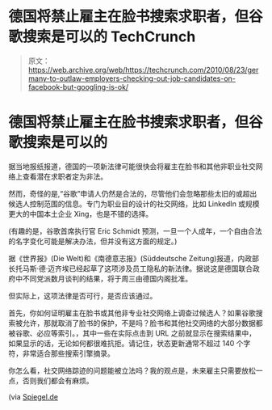 # 德国将禁止雇主在脸书搜索求职者，但谷歌搜索是可以的 TechCrunch

> 原文：<https://web.archive.org/web/https://techcrunch.com/2010/08/23/germany-to-outlaw-employers-checking-out-job-candidates-on-facebook-but-googling-is-ok/>

# 德国将禁止雇主在脸书搜索求职者，但谷歌搜索是可以的

据当地报纸报道，德国的一项新法律可能很快会将雇主在脸书和其他非职业社交网络上查看潜在求职者定为非法。

然而，奇怪的是,“谷歌”申请人仍然是合法的，尽管他们会忽略那些太旧的或超出候选人控制范围的信息。专门为职业目的设计的社交网络，比如 LinkedIn 或规模更大的中国本土企业 Xing，也是不错的选择。

(有趣的是，谷歌首席执行官 Eric Schmidt 预测，一旦一个人成年，一个自由合法的名字变化可能是解决办法，但并没有这方面的规定。)

据《世界报》(Die Welt)和《南德意志报》(Süddeutsche Zeitung)报道，内政部长托马斯·德·迈齐埃已经起草了这项涉及员工隐私的新法律。据说这是德国联合政府中不同党派数月谈判的结果，将于周三由德国内阁批准。

但实际上，这项法律是否可行，是否应该通过。

首先，你如何证明雇主在脸书或其他非专业社交网络上调查过候选人？如果谷歌搜索被允许，那就取消了脸书的保护，不是吗？脸书和其他社交网络的大部分数据都被谷歌、必应等索引。，其中一些在实际点击到 URL 之前就显示在搜索结果中，如果显示的话，无论如何都很难抗拒。请记住，状态更新通常不超过 140 个字符，非常适合那些搜索引擎摘录。

你怎么看，社交网络踪迹的问题能被立法吗？我的观点是，未来雇主只需要放松一点，否则我们都会有麻烦。

(via [Spiegel.de](https://web.archive.org/web/20230203180157/http://www.spiegel.de/international/germany/0,1518,713240,00.html)